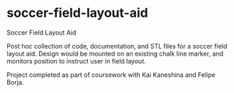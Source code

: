 # soccer-field-layout-aid
Soccer Field Layout Aid

Post hoc collection of code, documentation, and STL files for a soccer field layout aid. Design would be mounted on an existing chalk line marker, and monitors position to instruct user in field layout.

Project completed as part of coursework with Kai Kaneshina and Felipe Borja.
